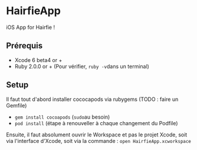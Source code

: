 HairfieApp
==========

iOS App for Hairfie !

## Prérequis

* Xcode 6 beta4 or +
* Ruby 2.0.0 or + (Pour vérifier, `ruby -v`dans un terminal)

## Setup

Il faut tout d'abord installer cococapods via rubygems (TODO : faire un Gemfile)
* `gem install cocoapods` (`sudo`au besoin)
* `pod install` (étape à renouveller à chaque changement du Podfile)


Ensuite, il faut absolument ouvrir le Workspace et pas le projet Xcode, soit via l'interface d'Xcode, soit via la commande : `open HairfieApp.xcworkspace`

